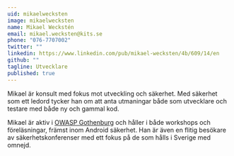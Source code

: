 ```yaml
---
uid: mikaelwecksten
image: mikaelwecksten
name: Mikael Weckstén
email: mikael.wecksten@kits.se
phone: "076-7707002"
twitter: ""
linkedin: https://www.linkedin.com/pub/mikael-wecksten/4b/609/14/en
github: ""
tagline: Utvecklare
published: true
---
```


Mikael är konsult med fokus mot utveckling och säkerhet. Med säkerhet som ett ledord tycker han om att anta utmaningar både som utvecklare och testare med både ny och gammal kod.

Mikael är aktiv i [OWASP Gothenburg](https://www.owasp.org/index.php/Gothenburg) och håller i både workshops och föreläsningar, främst inom Android säkerhet. Han är även en flitig besökare av säkerhetskonferenser med ett fokus på de som hålls i Sverige med omnejd.
